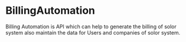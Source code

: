 # BillingAutomation
Billing Automation is API which can help to generate the billing of solor system also maintain the data for Users and companies of solor system.
